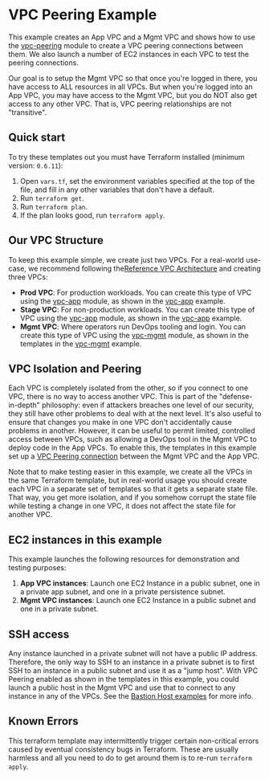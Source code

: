 # VPC Peering Example

This example creates an App VPC and a Mgmt VPC and shows how to use the [vpc-peering](/modules/vpc-peering) module to
create a VPC peering connections between them. We also launch a number of EC2 instances in each VPC to test the
peering connections.

Our goal is to setup the Mgmt VPC so that once you're logged in there, you have access to ALL resources in all VPCs.
But when you're logged into an App VPC, you may have access to the Mgmt VPC, but you do NOT also get access to any other
VPC. That is, VPC peering relationships are not "transitive".

## Quick start

To try these templates out you must have Terraform installed (minimum version: `0.6.11`):

1. Open `vars.tf`, set the environment variables specified at the top of the file, and fill in any other variables that
   don't have a default.
1. Run `terraform get`.
1. Run `terraform plan`.
1. If the plan looks good, run `terraform apply`.

## Our VPC Structure

To keep this example simple, we create just two VPCs. For a real-world use-case, we recommend following the[Reference
VPC Architecture](https://www.whaletech.co/2014/10/02/reference-vpc-architecture.html) and creating three VPCs:

- **Prod VPC**: For production workloads. You can create this type of VPC using the [vpc-app](/modules/vpc-app) module,
  as shown in the [vpc-app](../vpc-app) example.
- **Stage VPC**: For non-production workloads. You can create this type of VPC using the [vpc-app](/modules/vpc-app)
  module, as shown in the [vpc-app](../vpc-app) example.
- **Mgmt VPC**: Where operators run DevOps tooling and login. You can create this type of VPC using the
  [vpc-mgmt](/modules/vpc-mgmt) module, as shown in the templates in the [vpc-mgmt](../vpc-mgmt) example.

## VPC Isolation and Peering

Each VPC is completely isolated from the other, so if you connect to one VPC, there is no way to access another VPC.
This is part of the "defense-in-depth" philosophy: even if attackers breaches one level of our security, they still have
other problems to deal with at the next level. It's also useful to ensure that changes you make in one VPC don't
accidentally cause problems in another. However, it can be useful to permit limited, controlled access between VPCs,
such as allowing a DevOps tool in the Mgmt VPC to deploy code in the App VPCs. To enable this, the templates in this
example set up a [VPC Peering connection](http://docs.aws.amazon.com/AmazonVPC/latest/UserGuide/vpc-peering.html)
between the Mgmt VPC and the App VPC.

Note that to make testing easier in this example, we create all the VPCs in the same Terraform template, but in
real-world usage you should create each VPC in a separate set of templates so that it gets a separate state file. That
way, you get more isolation, and if you somehow corrupt the state file while testing a change in one VPC, it does
not affect the state file for another VPC.

## EC2 instances in this example

This example launches the following resources for demonstration and testing purposes:

1. **App VPC instances**: Launch one EC2 Instance in a public subnet, one in a private app subnet, and one in a
   private persistence subnet.
1. **Mgmt VPC instances**: Launch one EC2 Instance in a public subnet and one in a private subnet.

## SSH access

Any instance launched in a private subnet will not have a public IP address. Therefore, the only way to SSH to an
instance in a private subnet is to first SSH to an instance in a public subnet and use it as a "jump host". With VPC
Peering enabled as shown in the templates in this example, you could launch a public host in the Mgmt VPC and use that
to connect to any instance in any of the VPCs. See the [Bastion Host
examples](https://github.com/gruntwork-io/module-server/tree/master/examples/bastion-host) for more info.

## Known Errors

This terraform template may intermittently trigger certain non-critical errors caused by eventual consistency bugs in
Terraform. These are usually harmless and all you need to do to get around them is to re-run `terraform apply`.
